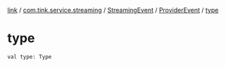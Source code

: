 [link](../../../index.md) / [com.tink.service.streaming](../../index.md) / [StreamingEvent](../index.md) / [ProviderEvent](index.md) / [type](./type.md)

# type

`val type: Type`